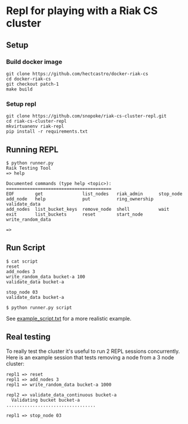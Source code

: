 # Repl for playing with a Riak CS cluster


## Setup
### Build docker image
```
git clone https://github.com/hectcastro/docker-riak-cs
cd docker-riak-cs
git checkout patch-1
make build
```

### Setup repl
```
git clone https://github.com/snopoke/riak-cs-cluster-repl.git
cd riak-cs-cluster-repl
mkvirtuanenv riak-repl
pip install -r requirements.txt
```

## Running REPL
```
$ python runner.py
Raik Testing Tool
=> help

Documented commands (type help <topic>):
========================================
EOF        get               list_nodes   riak_admin      stop_node        
add_node   help              put          ring_ownership  validate_data    
add_nodes  list_bucket_keys  remove_node  shell           wait             
exit       list_buckets      reset        start_node      write_random_data

=> 
```

## Run Script
```
$ cat script
reset
add_nodes 3
write_random_data bucket-a 100
validate_data bucket-a

stop_node 03
validate_data bucket-a

$ python runner.py script
```

See [example_script.txt](example_script.txt) for a more realistic example.

## Real testing
To really test the cluster it's useful to run 2 REPL sessions concurrently.
Here is an example session that tests removing a node from a 3 node cluster:

```
repl1 => reset
repl1 => add_nodes 3
repl1 => write_random_data bucket-a 1000

repl2 => validate_data_continuous bucket-a
  Validating bucket bucket-a
..................................

repl1 => stop_node 03
```
